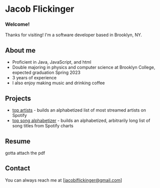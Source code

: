 # Jacob Flickinger

### Welcome!

Thanks for visiting! I'm a software developer based in Brooklyn, NY.

## About me

- Proficient in Java, JavaScript, and html
- Double majoring in physics and computer science at Brooklyn College, expected graduation Spring 2023
- 3 years of experience
- I also enjoy making music and drinking coffee

## Projects

- [top artists](https://github.com/jjflickinger/CISC3130Lab3) - builds an alphabetized list of most streamed artists on Spotify
- [top song alphabetizer](https://github.com/jjflickinger/CISC3130Lab4) - builds an alphabetized, arbitrarily long list of song titles from Spotify charts 

## Resume

gotta attach the pdf

## Contact

You can always reach me at [jacobjflickinger@gmail.com]
